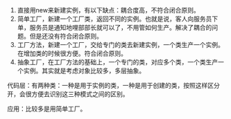 1. 直接用new来新建实例，有以下缺点：耦合度高，不符合闭合原则。
2. 简单工厂，新建一个工厂类，返回不同的实例。也就是说，客人向服务员下单，服务员是通知地哩部部长就可以了，不用管如何生产。解决了耦合的问题。但是还没有符合闭合原则。
3. 工厂方法，新建一个工厂，交给专门的类去新建实例，一个类生产一个实例。在增加类的时候很方便。符合闭合原则。
4. 抽象工厂，在工厂方法的基础上，一个专门的类，对应多个类，一个类生产一个实例。其实就是考虑对象比较多，多层抽象。

代码层：有两种类：一种是用于实例的类，一种是用于创建的类，按照这样区分开，会很方便去识别这三种模式之间的区别。

应用：比较多是用简单工厂。